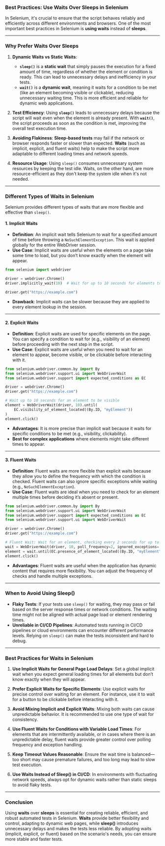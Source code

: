 ### **Best Practices: Use Waits Over Sleeps in Selenium**

In Selenium, it's crucial to ensure that the script behaves reliably and efficiently across different environments and browsers. One of the most important best practices in Selenium is **using waits** instead of **sleeps**.

---

### **Why Prefer Waits Over Sleeps**

1. **Dynamic Waits vs Static Waits**:
   - **`sleep()`** is a **static wait** that simply pauses the execution for a fixed amount of time, regardless of whether the element or condition is ready. This can lead to unnecessary delays and inefficiency in your tests.
   - **`wait()`** is a **dynamic wait**, meaning it waits for a condition to be met (like an element becoming visible or clickable), reducing unnecessary waiting time. This is more efficient and reliable for dynamic web applications.

2. **Test Efficiency**: Using **`sleep()`** leads to unnecessary delays because the script will wait even when the element is already present. With **`wait()`**, the script proceeds as soon as the condition is met, improving the overall test execution time.

3. **Avoiding Flakiness**: **Sleep-based tests** may fail if the network or browser responds faster or slower than expected. **Waits** (such as implicit, explicit, and fluent waits) help to make the script more adaptable to different loading times and network speeds.

4. **Resource Usage**: Using `sleep()` consumes unnecessary system resources by keeping the test idle. Waits, on the other hand, are more resource-efficient as they don't keep the system idle when it's not needed.

---

### **Different Types of Waits in Selenium**

Selenium provides different types of waits that are more flexible and effective than `sleep()`.

#### 1. **Implicit Waits**
   - **Definition**: An implicit wait tells Selenium to wait for a specified amount of time before throwing a `NoSuchElementException`. This wait is applied globally for the entire WebDriver session.
   - **Use Case**: Implicit waits are useful when the elements on a page take some time to load, but you don’t know exactly when the element will appear.
   
   ```python
   from selenium import webdriver
   
   driver = webdriver.Chrome()
   driver.implicitly_wait(10)  # Wait for up to 10 seconds for elements to appear
   
   driver.get("https://example.com")
   ```

   - **Drawback**: Implicit waits can be slower because they are applied to every element lookup in the session.

---

#### 2. **Explicit Waits**
   - **Definition**: Explicit waits are used for specific elements on the page. You can specify a condition to wait for (e.g., visibility of an element) before proceeding with the next step in the script.
   - **Use Case**: Explicit waits are useful when you need to wait for an element to appear, become visible, or be clickable before interacting with it.
   
   ```python
   from selenium.webdriver.common.by import By
   from selenium.webdriver.support.ui import WebDriverWait
   from selenium.webdriver.support import expected_conditions as EC
   
   driver = webdriver.Chrome()
   driver.get("https://example.com")
   
   # Wait up to 10 seconds for an element to be visible
   element = WebDriverWait(driver, 10).until(
       EC.visibility_of_element_located((By.ID, "myElement"))
   )
   element.click()
   ```

   - **Advantages**: It is more precise than implicit wait because it waits for specific conditions to be met (e.g., visibility, clickability).
   - **Best for complex applications** where elements might take different times to appear.

---

#### 3. **Fluent Waits**
   - **Definition**: Fluent waits are more flexible than explicit waits because they allow you to define the frequency with which the condition is checked. Fluent waits can also ignore specific exceptions while waiting (e.g., `NoSuchElementException`).
   - **Use Case**: Fluent waits are ideal when you need to check for an element multiple times before deciding it’s absent or present.
   
   ```python
   from selenium.webdriver.common.by import By
   from selenium.webdriver.support.ui import WebDriverWait
   from selenium.webdriver.support import expected_conditions as EC
   from selenium.webdriver.support.ui import WebDriverWait
   
   driver = webdriver.Chrome()
   driver.get("https://example.com")
   
   # Fluent Wait: Wait for an element, checking every 2 seconds for up to 10 seconds
   wait = WebDriverWait(driver, 10, poll_frequency=2, ignored_exceptions=[NoSuchElementException])
   element = wait.until(EC.presence_of_element_located((By.ID, "myElement")))
   element.click()
   ```

   - **Advantages**: Fluent waits are useful when the application has dynamic content that requires more flexibility. You can adjust the frequency of checks and handle multiple exceptions.

---

### **When to Avoid Using Sleep()**
- **Flaky Tests**: If your tests use `sleep()` for waiting, they may pass or fail based on the server response times or network conditions. The waiting time might not be aligned with actual page load or element rendering times.
- **Unreliable in CI/CD Pipelines**: Automated tests running in CI/CD pipelines or cloud environments can encounter different performance levels. Relying on `sleep()` can make the tests inconsistent and hard to debug.

---

### **Best Practices for Waits in Selenium**

1. **Use Implicit Waits for General Page Load Delays**: Set a global implicit wait when you expect general loading times for all elements but don’t know exactly when they will appear.
   
2. **Prefer Explicit Waits for Specific Elements**: Use explicit waits for precise control over waiting for an element. For instance, use it to wait for a button to be clickable before interacting with it.
   
3. **Avoid Mixing Implicit and Explicit Waits**: Mixing both waits can cause unpredictable behavior. It is recommended to use one type of wait for consistency.

4. **Use Fluent Waits for Conditions with Variable Load Times**: For elements that are intermittently available, or in cases where there is an unpredictable delay, fluent waits provide greater control over polling frequency and exception handling.

5. **Keep Timeout Values Reasonable**: Ensure the wait time is balanced—too short may cause premature failures, and too long may lead to slow test execution.

6. **Use Waits Instead of Sleep() in CI/CD**: In environments with fluctuating network speeds, always opt for dynamic waits rather than static sleeps to avoid flaky tests.

---

### **Conclusion**

Using **waits** over **sleeps** is essential for creating reliable, efficient, and robust automated tests in Selenium. **Waits** provide better flexibility and control, adapting to dynamic web pages, while **sleep()** introduces unnecessary delays and makes the tests less reliable. By adopting waits (implicit, explicit, or fluent) based on the scenario's needs, you can ensure more stable and faster tests.
